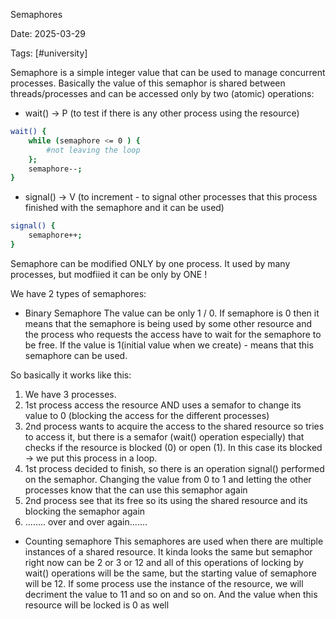 Semaphores

Date: 2025-03-29



Tags:
[#university]

Semaphore is a simple integer value that can be used to manage concurrent processes. Basically the value of this semaphor is shared between threads/processes and can be accessed only by two (atomic) operations:
- wait() -> P (to test if there is any other process using the resource)
```bash
wait() {
	while (semaphore <= 0 ) {
		#not leaving the loop
	};
	semaphore--;
}
```


- signal() -> V (to increment - to signal other processes that this process finished with the semaphore and it can be used)
```bash
signal() {
	semaphore++;
}
```

Semaphore can be modified ONLY by one process. It used by many processes, but modfiied it can be only by ONE !



We have 2 types of semaphores:

-  Binary Semaphore
The value can be only 1 / 0. If semaphore is 0 then it means that the semaphore is being used by some other resource and the process who requests the access have to wait for the semaphore to be free. If the value is 1(initial value when we create) - means that this semaphore can be used.


So basically it works like this:
1. We have 3 processes.
2. 1st process access the resource AND uses a semafor to change its value to 0 (blocking the access for the different processes)
3. 2nd process wants to acquire the access to the shared resource so tries to access it, but there is a semafor (wait() operation especially) that checks if the resource is blocked (0) or open (1). In this case its blocked -> we put this process in a loop.
4. 1st process decided to finish, so there is an operation signal() performed on the semaphor. Changing the value from 0 to 1 and letting the other processes know that the can use this semaphor again
5. 2nd process see that its free so its using the shared resource and its blocking the semaphor again
6. ........ over and over again.......


- Counting semaphore
This semaphores are used when there are multiple instances of a shared resource. It kinda looks the same but semaphor right now can be 2 or 3 or 12 and all of this operations of locking by wait() operations will be the same, but the starting value of semaphore will be 12. If some process use the instance of the resource, we will decriment the value to 11 and so on and so on. And the value when this resource will be locked is 0 as well


 




